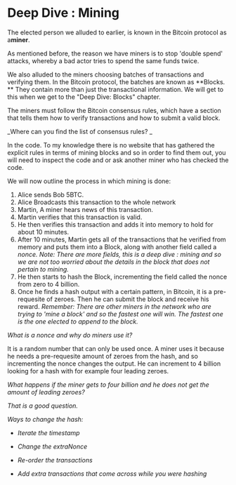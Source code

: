 # Deep Dive : Mining 

The elected person we alluded to earlier, is known in the Bitcoin protocol as a**miner**.

As mentioned before, the reason we have miners is to stop 'double spend' attacks, whereby a bad actor tries to spend the same funds twice.

We also alluded to the miners choosing batches of transactions and verifying them. In the Bitcoin protocol, the batches are known as \*\*Blocks. \*\* They contain more than just the transactional information. We will get to this when we get to the "Deep Dive: Blocks" chapter.

The miners must follow the Bitcoin consensus rules, which have a section that tells them how to verify transactions and how to submit a valid block.

\_Where can you find the list of consensus rules? \_

In the code. To my knowledge there is no website that has gathered the explicit rules in terms of mining blocks and so in order to find them out, you will need to inspect the code and or ask another miner who has checked the code.

We will now outline the process in which mining is done:

1. Alice sends Bob 5BTC.
2. Alice Broadcasts this transaction to the whole network
3. Martin, A miner hears news of this transaction.
4. Martin verifies that this transaction is valid.
5. He then verifies this transaction and adds it into memory to hold for about 10 minutes.
6. After 10 minutes, Martin gets all of the transactions that he verified from memory and puts them into a Block, along with another field called a
   _nonce. Note: There are more fields, this is a deep dive : mining and so we are not too worried about the details in the block that does not pertain to mining._
7. He then starts to hash the Block, incrementing the field called the nonce from zero to 4 billion.
8. Once he finds a hash output with a certain pattern, in Bitcoin, it is a pre-requesite of zeroes. Then he can submit the block and receive his reward.
   _Remember: There are other miners in the network who are trying to 'mine a block' and so the fastest one will win. The fastest one is the one elected to append to the block._

_What is a nonce and why do miners use it?_

It is a random number that can only be used once. A miner uses it because he needs a pre-requesite amount of zeroes from the hash, and so incrementing the nonce changes the output. He can increment to 4 billion looking for a hash with for example four leading zeroes.

_What happens if the miner gets to four billion and he does not get the amount of leading zeroes?_

_That is a good question._

_Ways to change the hash:_

* _Iterate the timestamp_

* _Change the extraNonce_

* _Re-order the transactions_

* _Add extra transactions that come across while you were hashing_



